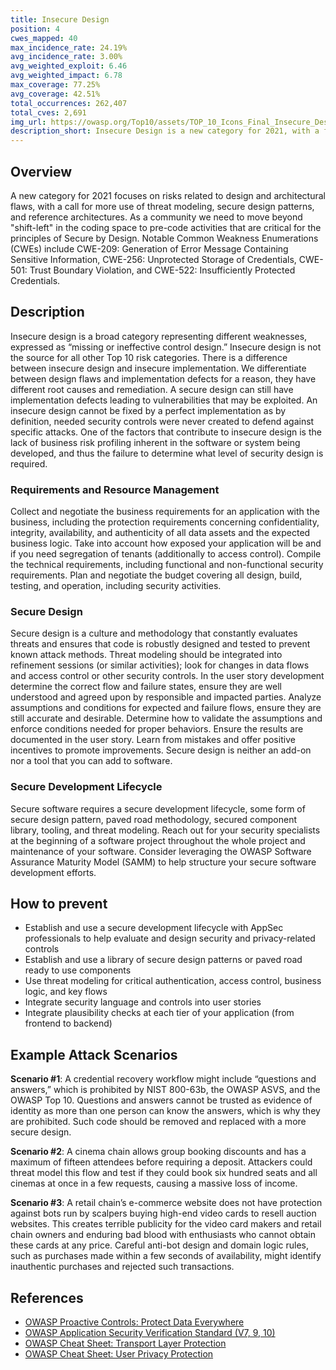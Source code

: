 ```yaml
---
title: Insecure Design
position: 4
cwes_mapped: 40
max_incidence_rate: 24.19%
avg_incidence_rate: 3.00%
avg_weighted_exploit: 6.46
avg_weighted_impact: 6.78
max_coverage: 77.25%
avg_coverage: 42.51%
total_occurrences: 262,407
total_cves: 2,691
img_url: https://owasp.org/Top10/assets/TOP_10_Icons_Final_Insecure_Design.png
description_short: Insecure Design is a new category for 2021, with a focus on risks related to design flaws. If we genuinely want to “move left” as an industry, it calls for more use of threat modeling, secure design patterns and principles, and reference architectures.
---
```



## Overview

A new category for 2021 focuses on risks related to design and architectural flaws, with a call for more use of threat modeling, secure design patterns, and reference architectures. As a community we need to move beyond "shift-left" in the coding space to pre-code activities that are critical for the principles of Secure by Design. Notable Common Weakness Enumerations (CWEs) include CWE-209: Generation of Error Message Containing Sensitive Information, CWE-256: Unprotected Storage of Credentials, CWE-501: Trust Boundary Violation, and CWE-522: Insufficiently Protected Credentials.


## Description

Insecure design is a broad category representing different weaknesses, expressed as “missing or ineffective control design.” Insecure design is not the source for all other Top 10 risk categories. There is a difference between insecure design and insecure implementation. We differentiate between design flaws and implementation defects for a reason, they have different root causes and remediation. A secure design can still have implementation defects leading to vulnerabilities that may be exploited. An insecure design cannot be fixed by a perfect implementation as by definition, needed security controls were never created to defend against specific attacks. One of the factors that contribute to insecure design is the lack of business risk profiling inherent in the software or system being developed, and thus the failure to determine what level of security design is required.

### Requirements and Resource Management

Collect and negotiate the business requirements for an application with the business, including the protection requirements concerning confidentiality, integrity, availability, and authenticity of all data assets and the expected business logic. Take into account how exposed your application will be and if you need segregation of tenants (additionally to access control). Compile the technical requirements, including functional and non-functional security requirements. Plan and negotiate the budget covering all design, build, testing, and operation, including security activities.

### Secure Design

Secure design is a culture and methodology that constantly evaluates threats and ensures that code is robustly designed and tested to prevent known attack methods. Threat modeling should be integrated into refinement sessions (or similar activities); look for changes in data flows and access control or other security controls. In the user story development determine the correct flow and failure states, ensure they are well understood and agreed upon by responsible and impacted parties. Analyze assumptions and conditions for expected and failure flows, ensure they are still accurate and desirable. Determine how to validate the assumptions and enforce conditions needed for proper behaviors. Ensure the results are documented in the user story. Learn from mistakes and offer positive incentives to promote improvements. Secure design is neither an add-on nor a tool that you can add to software.

### Secure Development Lifecycle

Secure software requires a secure development lifecycle, some form of secure design pattern, paved road methodology, secured component library, tooling, and threat modeling. Reach out for your security specialists at the beginning of a software project throughout the whole project and maintenance of your software. Consider leveraging the OWASP Software Assurance Maturity Model (SAMM) to help structure your secure software development efforts.


## How to prevent

- Establish and use a secure development lifecycle with AppSec professionals to help evaluate and design security and privacy-related controls
- Establish and use a library of secure design patterns or paved road ready to use components
- Use threat modeling for critical authentication, access control, business logic, and key flows
- Integrate security language and controls into user stories
- Integrate plausibility checks at each tier of your application (from frontend to backend)


## Example Attack Scenarios

**Scenario #1**: A credential recovery workflow might include “questions and answers,” which is prohibited by NIST 800-63b, the OWASP ASVS, and the OWASP Top 10. Questions and answers cannot be trusted as evidence of identity as more than one person can know the answers, which is why they are prohibited. Such code should be removed and replaced with a more secure design.

**Scenario #2**: A cinema chain allows group booking discounts and has a maximum of fifteen attendees before requiring a deposit. Attackers could threat model this flow and test if they could book six hundred seats and all cinemas at once in a few requests, causing a massive loss of income.

**Scenario #3**: A retail chain’s e-commerce website does not have protection against bots run by scalpers buying high-end video cards to resell auction websites. This creates terrible publicity for the video card makers and retail chain owners and enduring bad blood with enthusiasts who cannot obtain these cards at any price. Careful anti-bot design and domain logic rules, such as purchases made within a few seconds of availability, might identify inauthentic purchases and rejected such transactions.


## References

- [OWASP Proactive Controls: Protect Data Everywhere](https://owasp.org/www-project-proactive-controls/v3/en/c8-protect-data-everywhere)
- [OWASP Application Security Verification Standard (V7, 9, 10)](https://owasp.org/www-project-application-security-verification-standard)
- [OWASP Cheat Sheet: Transport Layer Protection](https://cheatsheetseries.owasp.org/cheatsheets/Transport_Layer_Protection_Cheat_Sheet.html)
- [OWASP Cheat Sheet: User Privacy Protection](https://cheatsheetseries.owasp.org/cheatsheets/User_Privacy_Protection_Cheat_Sheet.html)
